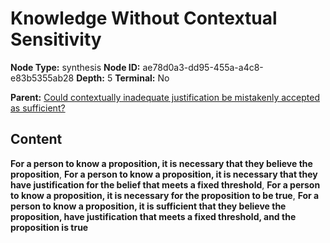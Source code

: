 # Knowledge Without Contextual Sensitivity

**Node Type:** synthesis
**Node ID:** ae78d0a3-dd95-455a-a4c8-e83b5355ab28
**Depth:** 5
**Terminal:** No

**Parent:** [Could contextually inadequate justification be mistakenly accepted as sufficient?](could-contextually-inadequate-justification-be-mistakenly-accepted-as-sufficient-antithesis-48c49074-b882-4322-b9f0-d68e4a2aa8c1.md)

## Content

**For a person to know a proposition, it is necessary that they believe the proposition**, **For a person to know a proposition, it is necessary that they have justification for the belief that meets a fixed threshold**, **For a person to know a proposition, it is necessary for the proposition to be true**, **For a person to know a proposition, it is sufficient that they believe the proposition, have justification that meets a fixed threshold, and the proposition is true**
